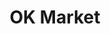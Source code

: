 ---
title: "OK Market"
url: /las-condes/ok-market-avenida-isabel-la-catolica/
shop: Lebensmittel
---